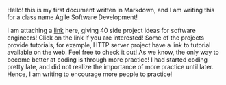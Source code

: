 Hello! this is my first document written in Markdown, and I am writing this for a class name Agile Software Development! 

I am attaching a [link](https://www.codementor.io/npostolovski/40-side-project-ideas-for-software-engineers-g8xckyxef) here, giving 40 side project ideas for software engineers! Click on the link if you are interested! Some of the projects provide tutorials, for example, HTTP server project have a link to tutorial available on the web. Feel free to check it out! As we know, the only way to become better at coding is through more practice! I had started coding pretty late, and did not realize the importance of more practice until later. Hence, I am writing to encourage more people to practice!


